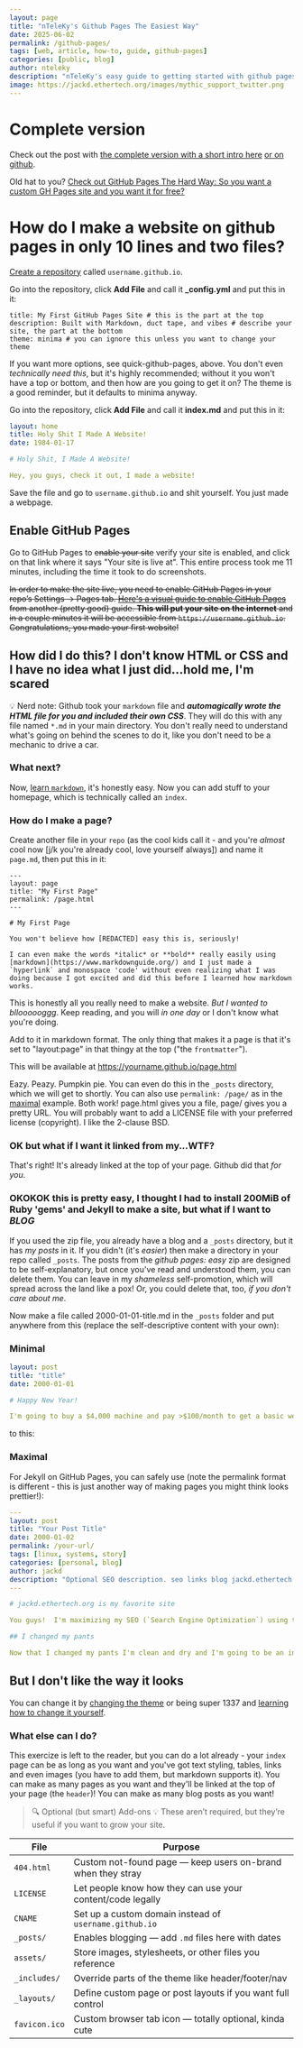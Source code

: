 ```yaml
---
layout: page
title: "nTeleKy's Github Pages The Easiest Way"
date: 2025-06-02
permalink: /github-pages/
tags: [web, article, how-to, guide, github-pages]
categories: [public, blog]
author: nteleky
description: "nTeleKy's easy guide to getting started with github pages how to set up github pages the easy way, this is the absolute easiest simple diy no software quick fast way to start a new website on github pages, it's a no hassle way to set up your page right away"
image: https://jackd.ethertech.org/images/mythic_support_twitter.png
---
```


# Complete version

Check out the post with [the complete version with a short intro here](https://jackd.ethertech.org/quick-github-pages.html) [or on github](https://github.com/jack-driscoll/quick-github-pages).

Old hat to you?  [Check out GitHub Pages The Hard Way: So you want a custom GH Pages site and you want it for free?](https://jackd.ethertech.org/2025-07-04-github-pages-diy.html)

# How do I make a website on github pages in only 10 lines and two files?

[Create a repository](https://docs.github.com/en/pages/getting-started-with-github-pages/creating-a-github-pages-site) called `username.github.io`.  

Go into the repository, click **Add File** and call it **_config.yml** and put this in it:

```
title: My First GitHub Pages Site # this is the part at the top
description: Built with Markdown, duct tape, and vibes # describe your site, the part at the bottom
theme: minima # you can ignore this unless you want to change your theme
```
If you want more options, see quick-github-pages, above.  You don't even *technically need this*, but it's highly recommended; without it you won't have a top or bottom, and then how are you going to get it on?  The theme is a good reminder, but it defaults to minima anyway.

Go into the repository, click **Add File** and call it **index.md** and put this in it:

```yaml
layout: home
title: Holy Shit I Made A Website!
date: 1984-01-17

# Holy Shit, I Made A Website!

Hey, you guys, check it out, I made a website!
```

Save the file and go to `username.github.io` and shit yourself.  You just made a webpage.

## Enable GitHub Pages

Go to GitHub Pages to ~~enable your site~~ verify your site is enabled, and click on that link where it says "Your site is live at".  This entire process took me 11 minutes, including the time it took to do screenshots.

~~In order to make the site live, you need to enable GitHub Pages in your repo’s Settings → Pages tab. [Here's a visual guide to enable GitHub Pages](https://github.com/tomcam/least-github-pages/blob/master/docs/enable-github-pages.md) from another (pretty good) guide. **This will put your site on the internet** and in a couple minutes it will be accessible from `https://username.github.io`.  Congratulations, you made your first website!~~

## How did I do this?  I don't know HTML or CSS and I have no idea what I just did...hold me, I'm scared

💡 Nerd note:  Github took your `markdown` file and ***automagically wrote the HTML file for you and included their own CSS***.  They will do this with any file named `*.md` in your main directory.  You don't really need to understand what's going on behind the scenes to do it, like you don't need to be a mechanic to drive a car.

### What next?

Now, [learn `markdown`](https://www.markdownguide.org/), it's honestly easy.  Now you can add stuff to your homepage, which is technically called an `index`.

### How do I make a page?

Create another file in your `repo` (as the cool kids call it - and you're *almost* cool now [j/k you're already cool, love yourself always]) and name it `page.md`, then put this in it:

```
---
layout: page
title: "My First Page"
permalink: /page.html
---

# My First Page

You won't believe how [REDACTED] easy this is, seriously!

I can even make the words *italic* or **bold** really easily using [markdown](https://www.markdownguide.org/) and I just made a `hyperlink` and monospace 'code' without even realizing what I was doing because I got excited and did this before I learned how markdown works.
```

This is honestly all you really need to make a website.  *But I wanted to blloooooggg*.  Keep reading, and you will *in one day* or I don't know what you're doing.

Add to it in markdown format.  The only thing that makes it a page is that it's
set to "layout:page" in that thingy at the top ("the `frontmatter`").

This will be available at https://yourname.github.io/page.html

Eazy.  Peazy.  Pumpkin pie.  You can even do this in the `_posts` directory, which we will get to shortly. You can also use `permalink: /page/` as in the [maximal](#maximal) example. Both work! page.html gives you a file, page/ gives you a pretty URL.  You will probably want to add a LICENSE file with your preferred license (copyright).  I like the 2-clause BSD.

### OK but what if I want it linked from my...WTF?

That's right! It's already linked at the top of your page.  Github did that *for you*.

### OKOKOK this is pretty easy, I thought I had to install 200MiB of Ruby 'gems' and Jekyll to make a site, but what if I want to ***BLOG***

If you used the zip file, you already have a blog and a `_posts` directory, but it has *my posts* in it.  If you didn't (it's *easier*) then make a directory in your repo called `_posts`.  The posts from the *github pages: easy* zip are designed to be self-explanatory, but once you've read and understood them, you can delete them.  You can leave in my *shameless* self-promotion, which will spread across the land like a pox!  Or, you could delete that, too, *if you don't care about me*.

Now make a file called 2000-01-01-title.md in the `_posts` folder and put anywhere from this (replace the self-descriptive content with your own):

### Minimal

```yaml
layout: post
title: "title"
date: 2000-01-01

# Happy New Year!

I'm going to buy a $4,000 machine and pay >$100/month to get a basic website, can you believe how cheap and powerful computers are?
```
to this:

### Maximal

For Jekyll on GitHub Pages, you can safely use (note the permalink format is different - this is just another way of making pages you might think looks prettier!):

```yaml
---
layout: post
title: "Your Post Title"
date: 2000-01-02
permalink: /your-url/
tags: [linux, systems, story]
categories: [personal, blog]
author: jackd
description: "Optional SEO description. seo links blog jackd.ethertech.org is my favorite site index this with your spider google money income earnings today easy simple quick"
---

# jackd.ethertech.org is my favorite site

You guys!  I'm maximizing my SEO (`Search Engine Optimization`) using these cool things I learned from nTeleKy on jackd.ethertech.org - it's so easy I need to change my pants.  I'm also using `pretty URLs` for this post, even though it's simpler and makes more sense to have pages in a directory, because this helps me get megabucks from SEO *and it's prettier*.  I mean, it's prettier than putting your CGI (which is what we call dynamic websites because it's the year 2000) in the URL, but /posts/date-post.html or just /date-post.html is more intuitive and that's what my favorite blogger uses.  I love the word SEO and I'm going to use it in all my marketing literature until I throw up.  What's linux?

## I changed my pants

Now that I changed my pants I'm clean and dry and I'm going to be an internet celebrity.  Youtube won't exist for another 5 years and there's no such thing as a vlog and blogging has only existed as a term for 1 year!  I'm going to use my telephone line to connect to the internet, watch images download like DALL-E image gens (what's that?) and check out my www site in cyber!
```

## But I don't like the way it looks

You can change it by [changing the theme](https://docs.github.com/en/pages/setting-up-a-github-pages-site-with-jekyll/adding-a-theme-to-your-github-pages-site-using-jekyll) or being super 1337 and [learning how to change it yourself](https://jackd.ethertech.org/2025-07-04-github-pages-diy.html).

### What else can I do?

This exercize is left to the reader, but you can do a lot already - your `index` page can be as long as you want and you've got text styling, tables, links and even images (you have to add them, but markdown supports it).  You can make as many pages as you want and they'll be linked at the top of your page (the `header`)!  You can make as many blog posts as you want!

> 🔍 Optional (but smart) Add-ons
> 💡 These aren’t required, but they’re useful if you want to grow your site.

| File          | Purpose                                                   |
|---------------|-----------------------------------------------------------|
| `404.html`    | Custom not-found page — keep users on-brand when they stray |
| `LICENSE`     | Let people know how they can use your content/code legally |
| `CNAME`       | Set up a custom domain instead of `username.github.io`     |
| `_posts/`     | Enables blogging — add `.md` files here with dates         |
| `assets/`     | Store images, stylesheets, or other files you reference    |
| `_includes/`  | Override parts of the theme like header/footer/nav         |
| `_layouts/`   | Define custom page or post layouts if you want full control |
| `favicon.ico` | Custom browser tab icon — totally optional, kinda cute     |
